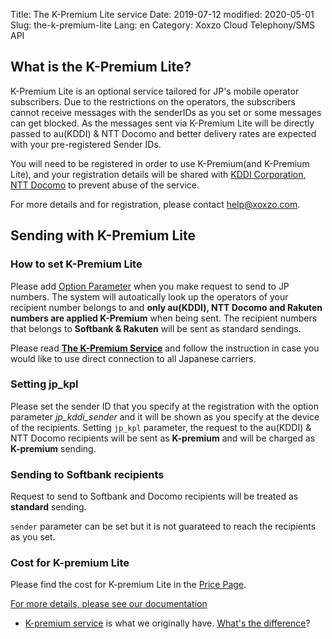 Title: The K-Premium Lite service
Date: 2019-07-12
modified: 2020-05-01
Slug: the-k-premium-lite
Lang: en
Category: Xoxzo Cloud Telephony/SMS API

## What is the K-Premium Lite?

K-Premium Lite is an optional service tailored for JP's mobile operator subscribers. Due to the restrictions on the operators, the subscribers cannot receive messages with the senderIDs as you set or some messages can get blocked. As the messages sent via K-Premium Lite will be directly passed to au(KDDI) & NTT Docomo and better delivery rates are expected with your pre-registered Sender IDs.

You will need to be registered in order to use K-Premium(and K-Premium Lite), and your registration details will be shared with [KDDI Corporation](https://www.kddi.com/english/), [NTT Docomo](https://www.nttdocomo.co.jp/english/) to prevent abuse of the service.

For more details and for registration, please contact [help@xoxzo.com](mailto:help@xoxzo.com).

## Sending with K-Premium Lite

### How to set K-Premium Lite

Please add [Option Parameter](http://docs.xoxzo.com/en/sms.html#jp-specific-optional-parameters)
when you make request to send to JP numbers. The system will autoatically look up the operators of your recipient number belongs to
and **only au(KDDI), NTT Docomo and Rakuten numbers are applied K-Premium** when being sent. The recipient numbers that belongs to **Softbank & Rakuten** will be 
sent as standard sendings.

Please read [**The K-Premium Service**](https://help.xoxzo.com/en/xoxzo-cloud-telephony/articles/the-k-premium-service/)
and follow the instruction in case you would like to use direct connection to all Japanese carriers.

### Setting jp_kpl

Please set the sender ID that you specify at the registration with the option parameter *jp_kddi_sender* and it will be shown as you specify at the device of the recipients.
Setting ```jp_kpl``` parameter, the request to the au(KDDI) & NTT Docomo recipients will be sent as **K-premium** and will be charged as **K-premium** sending.


### Sending to Softbank recipients

Request to send to Softbank and Docomo recipients will be treated as **standard** sending.

```sender``` parameter can be set but it is not guarateed to reach the recipients as you set.


### Cost for K-premium Lite

Please find the cost for K-premium Lite in the [Price Page](https://www.xoxzo.com/en/about/pricing/sms/#send-sms).

[For more details, please see our documentation](http://docs.xoxzo.com/en/sms.html#jp-specific-optional-parameters)

* [K-premium service](https://help.xoxzo.com/en/xoxzo-cloud-telephony/articles/the-k-premium-service) is what we originally have. [What's the difference](https://help.xoxzo.com/en/xoxzo-cloud-telephony/articles/the-k-premium-service-comparison)?
